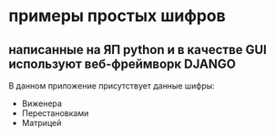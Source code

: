 # примеры простых шифров 
## написанные на ЯП python и в качестве GUI используют веб-фреймворк DJANGO

В данном приложение присутствует данные шифры:

+ Виженера
+ Перестановками
+ Матрицей
